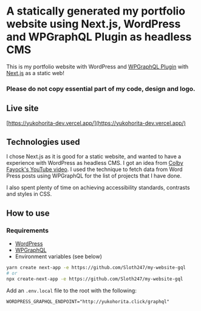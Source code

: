 # A statically generated my portfolio website using Next.js, WordPress and WPGraphQL Plugin as headless CMS

This is my portfolio website with WordPress and [WPGraphQL Plugin](https://www.wpgraphql.com/) with [Next.js](https://nextjs.org/) as a static web!

### Please do not copy essential part of my code, design and logo.

## Live site

[https://yukohorita-dev.vercel.app/](https://yukohorita-dev.vercel.app/)

## Technologies used

I chose Next.js as it is good for a static website, and wanted to have a experience with WordPress as headless CMS. I got an idea from [Colby Fayock's YouTube video](https://youtu.be/tXAdHjQJf0Y). I used the technique to fetch data from Word Press posts using WPGraphQL for the list of projects that I have done.

I also spent plenty of time on achieving accessibility standards, contrasts and styles in CSS.

## How to use

### Requirements

- [WordPress](https://wordpress.org/)
- [WPGraphQL](https://www.wpgraphql.com/)
- Environment variables (see below)

```bash
yarn create next-app -e https://github.com/Sloth247/my-website-gql
# or
npx create-next-app -e https://github.com/Sloth247/my-website-gql
```

Add an `.env.local` file to the root with the following:

```
WORDPRESS_GRAPHQL_ENDPOINT="http://yukohorita.click/graphql"
```
